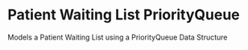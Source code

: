 # Patient Waiting List PriorityQueue
 Models a Patient Waiting List using a PriorityQueue Data Structure
